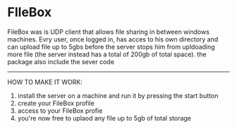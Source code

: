 # FIleBox
 FileBox was is UDP client that allows file sharing in between windows machines. Evry user, once logged in, has acces to his own directory and can upload file up to 5gbs before the server stops him from upldoading more file (the server instead has a total of 200gb of total space). the package also include the sever code 
 
 --------------------------------------------------------------------------------------------------------------------------------------------------------------------------------

HOW TO MAKE IT WORK:
1. install the server on a machine and run it by pressing the start button
2. create your FileBox profile
3. access to your FileBox profie
4. you're now free to uplaod any file up to 5gb of total storage
